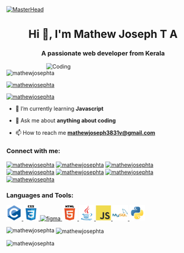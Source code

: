 [![MasterHead](https://media.licdn.com/dms/image/C5612AQErLJQyuT4h2Q/article-inline_image-shrink_1500_2232/0/1624597705774?e=1726704000&v=beta&t=hF1jcCLkt1hoBZ1lBZxzuVg8Vkg70m5A-2Wlpkbaxz4)](https://rishavchanda.io)
<h1 align="center">Hi 👋, I'm Mathew Joseph T A</h1>
<h3 align="center">A passionate web developer from Kerala</h3>
<img align="right" alt="Coding" width="400" src="https://images-wixmp-ed30a86b8c4ca887773594c2.wixmp.com/f/c83c004e-1370-4756-88e5-4071de797088/dgdq8br-09cc7ad6-a021-47a5-b0e0-917b12b0f7a7.gif?token=eyJ0eXAiOiJKV1QiLCJhbGciOiJIUzI1NiJ9.eyJzdWIiOiJ1cm46YXBwOjdlMGQxODg5ODIyNjQzNzNhNWYwZDQxNWVhMGQyNmUwIiwiaXNzIjoidXJuOmFwcDo3ZTBkMTg4OTgyMjY0MzczYTVmMGQ0MTVlYTBkMjZlMCIsIm9iaiI6W1t7InBhdGgiOiJcL2ZcL2M4M2MwMDRlLTEzNzAtNDc1Ni04OGU1LTQwNzFkZTc5NzA4OFwvZGdkcThici0wOWNjN2FkNi1hMDIxLTQ3YTUtYjBlMC05MTdiMTJiMGY3YTcuZ2lmIn1dXSwiYXVkIjpbInVybjpzZXJ2aWNlOmZpbGUuZG93bmxvYWQiXX0.tqRMtE-b2QiI2nnefNxSDMJvZCcYqFmq2ccg_Xfzqb8"

<p align="left"> <img src="https://komarev.com/ghpvc/?username=mathewjosephta&label=Profile%20views&color=0e75b6&style=flat" alt="mathewjosephta" /> </p>

<p align="left"> <a href="https://github.com/ryo-ma/github-profile-trophy"><img src="https://github-profile-trophy.vercel.app/?username=mathewjosephta" alt="mathewjosephta" /></a> </p>

<p align="left"> <a href="https://twitter.com/mathewjosephta" target="blank"><img src="https://img.shields.io/twitter/follow/mathewjosephta?logo=twitter&style=for-the-badge" alt="mathewjosephta" /></a> </p>

- 🌱 I’m currently learning **Javascript**

- 💬 Ask me about **anything about coding**

- 📫 How to reach me **mathewjoseph3831v@gmail.com**

<h3 align="left">Connect with me:</h3>
<p align="left">
<a href="https://dev.to/mathewjosephta" target="blank"><img align="center" src="https://raw.githubusercontent.com/rahuldkjain/github-profile-readme-generator/master/src/images/icons/Social/devto.svg" alt="mathewjosephta" height="30" width="40" /></a>
<a href="https://twitter.com/mathewjosephta" target="blank"><img align="center" src="https://raw.githubusercontent.com/rahuldkjain/github-profile-readme-generator/master/src/images/icons/Social/twitter.svg" alt="mathewjosephta" height="30" width="40" /></a>
<a href="https://linkedin.com/in/mathewjosephta" target="blank"><img align="center" src="https://raw.githubusercontent.com/rahuldkjain/github-profile-readme-generator/master/src/images/icons/Social/linked-in-alt.svg" alt="mathewjosephta" height="30" width="40" /></a>
<a href="https://stackoverflow.com/users/mathewjosephta" target="blank"><img align="center" src="https://raw.githubusercontent.com/rahuldkjain/github-profile-readme-generator/master/src/images/icons/Social/stack-overflow.svg" alt="mathewjosephta" height="30" width="40" /></a>
<a href="https://instagram.com/mathewjosephta" target="blank"><img align="center" src="https://raw.githubusercontent.com/rahuldkjain/github-profile-readme-generator/master/src/images/icons/Social/instagram.svg" alt="mathewjosephta" height="30" width="40" /></a>
<a href="https://www.leetcode.com/mathewjosephta" target="blank"><img align="center" src="https://raw.githubusercontent.com/rahuldkjain/github-profile-readme-generator/master/src/images/icons/Social/leet-code.svg" alt="mathewjosephta" height="30" width="40" /></a>
<a href="https://auth.geeksforgeeks.org/user/mathewjosephta" target="blank"><img align="center" src="https://raw.githubusercontent.com/rahuldkjain/github-profile-readme-generator/master/src/images/icons/Social/geeks-for-geeks.svg" alt="mathewjosephta" height="30" width="40" /></a>
</p>

<h3 align="left">Languages and Tools:</h3>
<p align="left"> <a href="https://www.cprogramming.com/" target="_blank" rel="noreferrer"> <img src="https://raw.githubusercontent.com/devicons/devicon/master/icons/c/c-original.svg" alt="c" width="40" height="40"/> </a> <a href="https://www.w3schools.com/css/" target="_blank" rel="noreferrer"> <img src="https://raw.githubusercontent.com/devicons/devicon/master/icons/css3/css3-original-wordmark.svg" alt="css3" width="40" height="40"/> </a> <a href="https://www.figma.com/" target="_blank" rel="noreferrer"> <img src="https://www.vectorlogo.zone/logos/figma/figma-icon.svg" alt="figma" width="40" height="40"/> </a> <a href="https://www.w3.org/html/" target="_blank" rel="noreferrer"> <img src="https://raw.githubusercontent.com/devicons/devicon/master/icons/html5/html5-original-wordmark.svg" alt="html5" width="40" height="40"/> </a> <a href="https://www.java.com" target="_blank" rel="noreferrer"> <img src="https://raw.githubusercontent.com/devicons/devicon/master/icons/java/java-original.svg" alt="java" width="40" height="40"/> </a> <a href="https://developer.mozilla.org/en-US/docs/Web/JavaScript" target="_blank" rel="noreferrer"> <img src="https://raw.githubusercontent.com/devicons/devicon/master/icons/javascript/javascript-original.svg" alt="javascript" width="40" height="40"/> </a> <a href="https://www.mysql.com/" target="_blank" rel="noreferrer"> <img src="https://raw.githubusercontent.com/devicons/devicon/master/icons/mysql/mysql-original-wordmark.svg" alt="mysql" width="40" height="40"/> </a> <a href="https://www.python.org" target="_blank" rel="noreferrer"> <img src="https://raw.githubusercontent.com/devicons/devicon/master/icons/python/python-original.svg" alt="python" width="40" height="40"/> </a> </p>

<p><img align="left" src="https://github-readme-stats.vercel.app/api/top-langs?username=mathewjosephta&show_icons=true&locale=en&layout=compact" alt="mathewjosephta" /></p>

<p>&nbsp;<img align="center" src="https://github-readme-stats.vercel.app/api?username=mathewjosephta&show_icons=true&locale=en" alt="mathewjosephta" /></p>

<p><img align="center" src="https://github-readme-streak-stats.herokuapp.com/?user=mathewjosephta&" alt="mathewjosephta" /></p>
